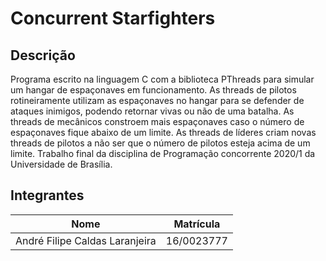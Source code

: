 # Concurrent Starfighters

## Descrição
Programa escrito na linguagem C com a biblioteca PThreads para simular um hangar de espaçonaves em funcionamento. As threads de pilotos rotineiramente utilizam as espaçonaves no hangar para se defender de ataques inimigos, podendo retornar vivas ou não de uma batalha. As threads de mecânicos constroem mais espaçonaves caso o número de espaçonaves fique abaixo de um limite. As threads de líderes criam novas threads de pilotos a não ser que o número de pilotos esteja acima de um limite. Trabalho final da disciplina de Programação concorrente 2020/1 da Universidade de Brasília.

## Integrantes

Nome                           | Matrícula
------------------------------ | ----------
André Filipe Caldas Laranjeira | 16/0023777
